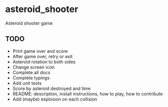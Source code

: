# asteroid_shooter

Asteroid shooter game

## TODO

- Print game over and score
- After game over, retry or exit
- Asteroid rotation to both sides
- Change screen icon
- Complete all docs
- Complete typings
- Add unit tests
- Score by asteroid destroyed and time
- README: description, install instructions, how to play, how to contribute
- Add (maybe) explosion on each collision
